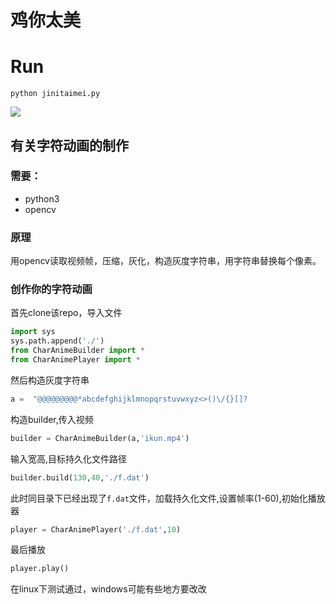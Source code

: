 # 鸡你太美

# Run
```
python jinitaimei.py
```

![](demo.gif)

## 有关字符动画的制作
### 需要：
 - python3
 - opencv

### 原理
用opencv读取视频帧，压缩，灰化，构造灰度字符串，用字符串替换每个像素。

### 创作你的字符动画
首先clone该repo，导入文件
```python
import sys
sys.path.append('./')
from CharAnimeBuilder import *
from CharAnimePlayer import *
```

然后构造灰度字符串
```python
a =  "@@@@@@@@@*abcdefghijklmnopqrstuvwxyz<>()\/{}[]?   
```

构造builder,传入视频
```python
builder = CharAnimeBuilder(a,'ikun.mp4') 
```

输入宽高,目标持久化文件路径
```python
builder.build(130,40,'./f.dat')
```

此时同目录下已经出现了`f.dat`文件，加载持久化文件,设置帧率(1-60),初始化播放器
```python
player = CharAnimePlayer('./f.dat',10)
```
最后播放
```python
player.play()
```

在linux下测试通过，windows可能有些地方要改改
